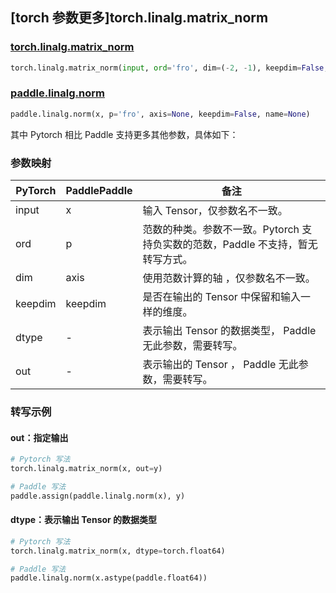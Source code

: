 ## [torch 参数更多]torch.linalg.matrix_norm

### [torch.linalg.matrix_norm](https://pytorch.org/docs/stable/generated/torch.linalg.matrix_norm.html#torch.linalg.matrix_norm)

```python
torch.linalg.matrix_norm(input, ord='fro', dim=(-2, -1), keepdim=False, *, dtype=None, out=None)
```

### [paddle.linalg.norm](https://www.paddlepaddle.org.cn/documentation/docs/zh/develop/api/paddle/linalg/norm_cn.html)

```python
paddle.linalg.norm(x, p='fro', axis=None, keepdim=False, name=None)
```

其中 Pytorch 相比 Paddle 支持更多其他参数，具体如下：

### 参数映射

| PyTorch | PaddlePaddle | 备注                                                                            |
| ------- | ------------ | ------------------------------------------------------------------------------- |
| input   | x            | 输入 Tensor，仅参数名不一致。                                                   |
| ord     | p            | 范数的种类。参数不一致。Pytorch 支持负实数的范数，Paddle 不支持，暂无转写方式。 |
| dim     | axis         | 使用范数计算的轴 ，仅参数名不一致。                                             |
| keepdim | keepdim      | 是否在输出的 Tensor 中保留和输入一样的维度。                                    |
| dtype   | -            | 表示输出 Tensor 的数据类型， Paddle 无此参数，需要转写。                        |
| out     | -            | 表示输出的 Tensor ， Paddle 无此参数，需要转写。                                |

### 转写示例

#### out：指定输出

```python
# Pytorch 写法
torch.linalg.matrix_norm(x, out=y)

# Paddle 写法
paddle.assign(paddle.linalg.norm(x), y)
```

#### dtype：表示输出 Tensor 的数据类型

```python
# Pytorch 写法
torch.linalg.matrix_norm(x, dtype=torch.float64)

# Paddle 写法
paddle.linalg.norm(x.astype(paddle.float64))
```
